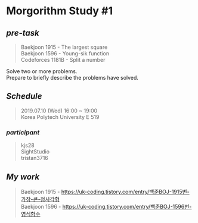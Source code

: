 <!-- Morgorithm Study #1 -->
# Morgorithm Study #1 
## *pre-task*  
  >Baekjoon 1915 - The largest square  
  >Baekjoon 1596 - Young-sik function  
  >Codeforces 1181B - Split a number  

Solve two or more problems.  
Prepare to briefly describe the problems have solved.  

## *Schedule*  
  >2019.07.10 (Wed) 16:00 ~ 19:00  
  >Korea Polytech University E 519
  
### *participant*  
  >kjs28  
  >SightStudio  
  >tristan3716  

## *My work*
  >Baekjoon 1915 - <https://uk-coding.tistory.com/entry/백준BOJ-1915번-가장-큰-정사각형>  
  >Baekjoon 1596 - <https://uk-coding.tistory.com/entry/백준BOJ-1596번-영식함수>  
  
